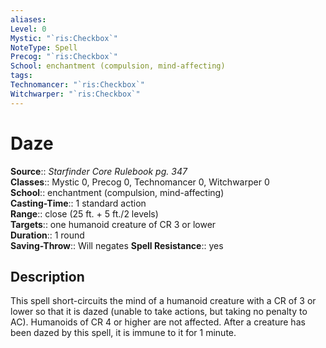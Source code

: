 ```yaml
---
aliases: 
Level: 0
Mystic: "`ris:Checkbox`"
NoteType: Spell
Precog: "`ris:Checkbox`"
School: enchantment (compulsion, mind-affecting)  
tags: 
Technomancer: "`ris:Checkbox`"
Witchwarper: "`ris:Checkbox`"
---
```


# Daze

**Source**:: _Starfinder Core Rulebook pg. 347_  
**Classes**:: Mystic 0, Precog 0, Technomancer 0, Witchwarper 0  
**School**:: enchantment (compulsion, mind-affecting)  
**Casting-Time**:: 1 standard action  
**Range**:: close (25 ft. + 5 ft./2 levels)  
**Targets**:: one humanoid creature of CR 3 or lower  
**Duration**:: 1 round  
**Saving-Throw**:: Will negates
**Spell Resistance**:: yes

## Description

This spell short-circuits the mind of a humanoid creature with a CR of 3 or lower so that it is dazed (unable to take actions, but taking no penalty to AC). Humanoids of CR 4 or higher are not affected. After a creature has been dazed by this spell, it is immune to it for 1 minute.
